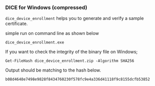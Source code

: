 ### DICE for Windows (compressed)

`dice_device_enrollment` helps you to generate and verify a sample certificate.

simple run on command line as shown below
```
dice_device_enrollment.exe
```

If you want to check the integrity of the binary file on Windows;
```
Get-FileHash dice_device_enrollment.zip -Algorithm SHA256
```

Output should be matching to the hash below.
```
b08d4648e7498e9828f8434760230f578fc9e4a336d41118f9c8155dcfb53852
```